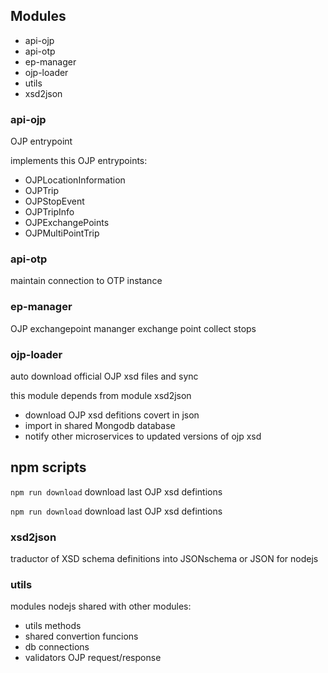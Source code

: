 
## Modules

- api-ojp
- api-otp
- ep-manager
- ojp-loader
- utils
- xsd2json

### api-ojp

OJP entrypoint

implements this OJP entrypoints:

- OJPLocationInformation
- OJPTrip
- OJPStopEvent
- OJPTripInfo
- OJPExchangePoints
- OJPMultiPointTrip

### api-otp

maintain connection to OTP instance


### ep-manager

OJP exchangepoint mananger
exchange point collect stops


### ojp-loader

auto download official OJP xsd files and sync

this module depends from module xsd2json

- download OJP xsd defitions covert in json
- import in shared Mongodb database
- notify other microservices to updated versions of ojp xsd

## npm scripts

```npm run download``` download last OJP xsd defintions

```npm run download``` download last OJP xsd defintions


### xsd2json

traductor of XSD schema definitions into JSONschema or JSON for nodejs


### utils

modules nodejs shared with other modules:
- utils methods
- shared convertion funcions
- db connections
- validators OJP request/response 

